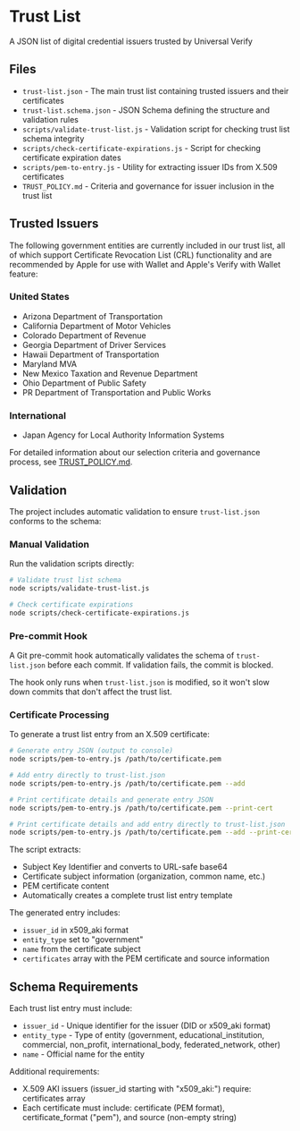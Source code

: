 # Trust List

A JSON list of digital credential issuers trusted by Universal Verify

## Files

- `trust-list.json` - The main trust list containing trusted issuers and their certificates
- `trust-list.schema.json` - JSON Schema defining the structure and validation rules
- `scripts/validate-trust-list.js` - Validation script for checking trust list schema integrity
- `scripts/check-certificate-expirations.js` - Script for checking certificate expiration dates
- `scripts/pem-to-entry.js` - Utility for extracting issuer IDs from X.509 certificates
- `TRUST_POLICY.md` - Criteria and governance for issuer inclusion in the trust list

## Trusted Issuers

The following government entities are currently included in our trust list, all of which support Certificate Revocation List (CRL) functionality and are recommended by Apple for use with Wallet and Apple's Verify with Wallet feature:

### United States
- Arizona Department of Transportation
- California Department of Motor Vehicles
- Colorado Department of Revenue
- Georgia Department of Driver Services
- Hawaii Department of Transportation
- Maryland MVA
- New Mexico Taxation and Revenue Department
- Ohio Department of Public Safety
- PR Department of Transportation and Public Works

### International
- Japan Agency for Local Authority Information Systems

For detailed information about our selection criteria and governance process, see [TRUST_POLICY.md](TRUST_POLICY.md).

## Validation

The project includes automatic validation to ensure `trust-list.json` conforms to the schema:

### Manual Validation

Run the validation scripts directly:

```bash
# Validate trust list schema
node scripts/validate-trust-list.js

# Check certificate expirations
node scripts/check-certificate-expirations.js
```

### Pre-commit Hook

A Git pre-commit hook automatically validates the schema of `trust-list.json` before each commit. If validation fails, the commit is blocked.

The hook only runs when `trust-list.json` is modified, so it won't slow down commits that don't affect the trust list.

### Certificate Processing

To generate a trust list entry from an X.509 certificate:

```bash
# Generate entry JSON (output to console)
node scripts/pem-to-entry.js /path/to/certificate.pem

# Add entry directly to trust-list.json
node scripts/pem-to-entry.js /path/to/certificate.pem --add

# Print certificate details and generate entry JSON
node scripts/pem-to-entry.js /path/to/certificate.pem --print-cert

# Print certificate details and add entry directly to trust-list.json
node scripts/pem-to-entry.js /path/to/certificate.pem --add --print-cert
```

The script extracts:
- Subject Key Identifier and converts to URL-safe base64
- Certificate subject information (organization, common name, etc.)
- PEM certificate content
- Automatically creates a complete trust list entry template

The generated entry includes:
- `issuer_id` in x509_aki format
- `entity_type` set to "government"
- `name` from the certificate subject
- `certificates` array with the PEM certificate and source information

## Schema Requirements

Each trust list entry must include:

- `issuer_id` - Unique identifier for the issuer (DID or x509_aki format)
- `entity_type` - Type of entity (government, educational_institution, commercial, non_profit, international_body, federated_network, other)
- `name` - Official name for the entity

Additional requirements:
- X.509 AKI issuers (issuer_id starting with "x509_aki:") require: certificates array
- Each certificate must include: certificate (PEM format), certificate_format ("pem"), and source (non-empty string)

